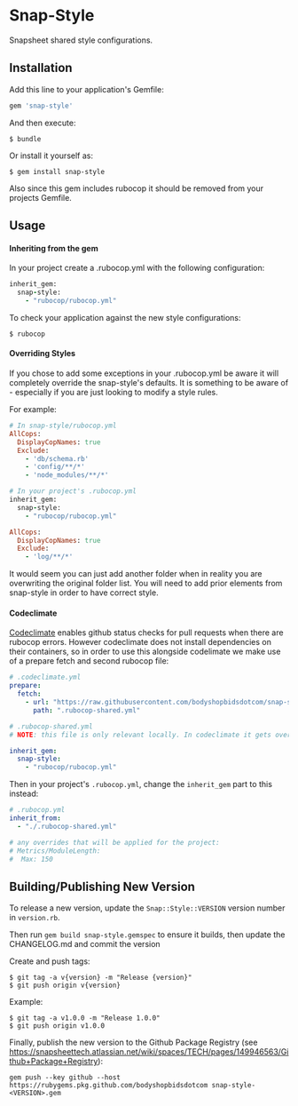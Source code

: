# Snap-Style

Snapsheet shared style configurations.

## Installation

Add this line to your application's Gemfile:

```ruby
gem 'snap-style'
```

And then execute:

    $ bundle

Or install it yourself as:

    $ gem install snap-style

Also since this gem includes rubocop it should be removed from your projects Gemfile.

## Usage

#### Inheriting from the gem

In your project create a .rubocop.yml with the following configuration:

```ruby
inherit_gem:
  snap-style:
    - "rubocop/rubocop.yml"
```

To check your application against the new style configurations:

    $ rubocop

#### Overriding Styles

If you chose to add some exceptions in your .rubocop.yml be aware it will completely override the snap-style's defaults. It is something to be aware of - especially if you are just looking to modify a style rules.

For example:

```ruby
# In snap-style/rubocop.yml
AllCops:
  DisplayCopNames: true
  Exclude:
    - 'db/schema.rb'
    - 'config/**/*'
    - 'node_modules/**/*'
```

```ruby
# In your project's .rubocop.yml
inherit_gem:
  snap-style:
    - "rubocop/rubocop.yml"

AllCops:
  DisplayCopNames: true
  Exclude:
    - 'log/**/*'
```

It would seem you can just add another folder when in reality you are overwriting the original folder list. You will need to add prior elements from snap-style in order to have correct style.


#### Codeclimate

[Codeclimate](https://codeclimate.com/) enables github status checks for pull requests when there are rubocop errors. However codeclimate does not install dependencies on their containers, so in order to use this alongside codelimate we make use of a prepare fetch and second rubocop file:

```yml
# .codeclimate.yml
prepare:
  fetch:
    - url: "https://raw.githubusercontent.com/bodyshopbidsdotcom/snap-style/master/rubocop/rubocop.yml"
      path: ".rubocop-shared.yml"
```

```yml
# .rubocop-shared.yml
# NOTE: this file is only relevant locally. In codeclimate it gets overwritten by the snap-style gem from the prepare fetch

inherit_gem:
  snap-style:
    - "rubocop/rubocop.yml"
```

Then in your project's `.rubocop.yml`, change the `inherit_gem` part to this instead:

```yml
# .rubocop.yml
inherit_from:
  - "./.rubocop-shared.yml"

# any overrides that will be applied for the project:
# Metrics/ModuleLength:
#  Max: 150
```

## Building/Publishing New Version

To release a new version, update the `Snap::Style::VERSION` version number in `version.rb`.

Then run `gem build snap-style.gemspec` to ensure it builds, then update the CHANGELOG.md and commit the version

Create and push tags:

    $ git tag -a v{version} -m "Release {version}"
    $ git push origin v{version}


Example:

    $ git tag -a v1.0.0 -m "Release 1.0.0"
    $ git push origin v1.0.0

Finally, publish the new version to the Github Package Registry (see https://snapsheettech.atlassian.net/wiki/spaces/TECH/pages/149946563/Github+Package+Registry):

```
gem push --key github --host https://rubygems.pkg.github.com/bodyshopbidsdotcom snap-style-<VERSION>.gem
```
